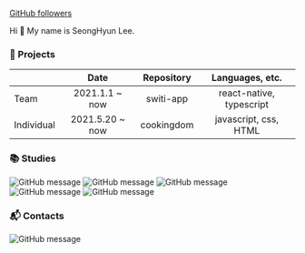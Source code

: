 [GitHub followers](https://img.shields.io/github/followers/Lee-Seonghyun?style=social)
 
 Hi 👋 My name is SeongHyun Lee.   

### 📂 Projects
|            |          Date          |   Repository   |        Languages, etc.        |
|------------|:----------------------:|:--------------:|:-----------------------------:|
|    Team    |    2021.1.1 ~ now      |    switi-app   |     react-native, typescript  |
| Individual |    2021.5.20 ~ now     |   cookingdom   |      javascript, css, HTML    |


<!--
**Lee-Seonghyun316/Lee-Seonghyun316** is a ✨ _special_ ✨ repository because its `README.md` (this file) appears on your GitHub profile.

Here are some ideas to get you started:

- 🔭 I’m currently working on ...
- 🌱 I’m currently learning ...
- 👯 I’m looking to collaborate on ...
- 🤔 I’m looking for help with ...
- 💬 Ask me about ...
- 📫 How to reach me: ...
- 😄 Pronouns: ...
- ⚡ Fun fact: ...
-->

### 📚 Studies
![GitHub message](https://img.shields.io/badge/React-black?style=flat&logo=react) ![GitHub message](https://img.shields.io/badge/React_Native-764abc?style=flat&logo=react&logoColor=white) ![GitHub message](https://img.shields.io/badge/Python-3776ab?style=flat&logo=python&logoColor=white) ![GitHub message](https://img.shields.io/badge/Javascript-F7DF1E?style=flat&logo=javascript&logoColor=white) ![GitHub message](https://img.shields.io/badge/Typescript-3178c6?style=flat&logo=typescript&logoColor=white)
### 📬 Contacts
![GitHub message](https://img.shields.io/badge/mn031621019@gmail.com-d14836?style=flat&logo=gmail&logoColor=white) 

